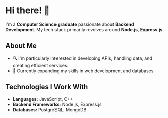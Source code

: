 # Hi there! 👋

I'm a **Computer Science graduate** passionate about **Backend Development**. My tech stack primarily revolves around **Node.js**, **Express.js**

## About Me

- 🔍 I'm particularly interested in developing APIs, handling data, and creating efficient services.
- 🌱 Currently expanding my skills in web development and databases

## Technologies I Work With

- **Languages:** JavaScript, C++
- **Backend Frameworks:** Node.js, Express.js
- **Databases:** PostgreSQL, MongoDB

<!--
**AbdelrahmanSalah211/AbdelrahmanSalah211** is a ✨ _special_ ✨ repository because its `README.md` (this file) appears on your GitHub profile.

Here are some ideas to get you started:

- 🔭 I’m currently working on ...
- 🌱 I’m currently learning ...
- 👯 I’m looking to collaborate on ...
- 🤔 I’m looking for help with ...
- 💬 Ask me about ...
- 📫 How to reach me: ...
- 😄 Pronouns: ...
- ⚡ Fun fact: ...
-->
